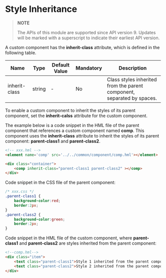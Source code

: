 # Style Inheritance

> **NOTE**<br/>
>
> The APIs of this module are supported since API version 9. Updates will be marked with a superscript to indicate their earliest API version.

A custom component has the **inherit-class** attribute, which is defined in the following table.

| Name           | Type    | Default Value | Mandatory  | Description                              |
| ------------- | ------ | ---- | ---- | -------------------------------- |
| inherit-class | string | -    | No   | Class styles inherited from the parent component, separated by spaces.|

To enable a custom component to inherit the styles of its parent component, set the **inherit-calss** attribute for the custom component.

The example below is a code snippet in the HML file of the parent component that references a custom component named **comp**. This component uses the **inherit-class** attribute to inherit the styles of its parent component: **parent-class1** and **parent-class2**.

```html
<!-- xxx.hml -->
<element name='comp' src='../../common/component/comp.hml'></element>

<div class="container">
    <comp inherit-class="parent-class1 parent-class2" ></comp>
</div>
```

Code snippet in the CSS file of the parent component:

```css
/* xxx.css */
.parent-class1 {
    background-color:red;
    border:2px;
}
.parent-class2 {
    background-color:green;
    border:2px;
}
```

Code snippet in the HML file of the custom component, where **parent-class1** and **parent-class2** are styles inherited from the parent component:

```html
<!--comp.hml-->
<div class="item">
    <text class="parent-class1">Style 1 inherited from the parent component</text>
    <text class="parent-class2">Style 2 inherited from the parent component</text>
</div>
```
